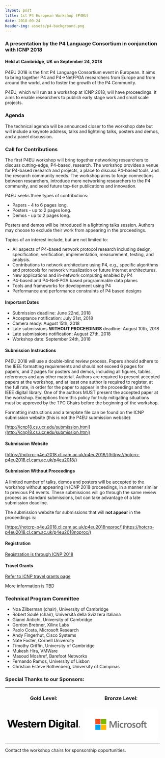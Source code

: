```yaml
---
layout: post
title: 1st P4 European Workshop (P4EU)
date: 2018-09-24
header-img: assets/p4-background.png
---
```


### A presentation by the P4 Language Consortium in conjunction with ICNP 2018 
    
#### Held at Cambridge, UK on September 24, 2018

P4EU 2018 is the first P4 Language Consortium event in European. It aims to bring together P4 and P4->NetFPGA researchers from Europe and from around the world, and to foster the growth of the P4 Community.

P4EU, which will run as a workshop at ICNP 2018, will have proceedings. It aims to enable researchers to publish early stage work and small scale projects.

### Agenda

The technical agenda will be announced closer to the workshop date but will include a keynote address, talks and lightning talks, posters and demos, and a panel discussion.

### Call for Contributions

The first P4EU workshop will bring together networking researchers to discuss cutting-edge, P4-based, research. The workshop provides a
venue for P4-based research and projects, a place to discuss P4-based tools, and the research community needs. The workshop aims to forge connections between researchers, introduce more networking researchers to the P4 community, and seed future top-tier publications and innovation.

P4EU seeks three types of contributions:

* Papers - 4 to 6 pages long.
* Posters - up to 2 pages long.
* Demos - up to 2 pages long.

Posters and demos will be introduced in a lightning talks session.
Authors may choose to exclude their work from appearing in the proceedings.

Topics of an interest include, but are not limited to:

* All aspects of P4-based network protocol research including design, specification, verification, implementation, measurement, testing, and analysis.
* Contributions to network architecture using P4, e.g., specific algorithms and protocols for network virtualization or future Internet architectures.
* New applications and in-network computing enabled by P4
* P4-based and P4-NetFPGA based programmable data planes
* Tools and frameworks for development using P4
* Performance and performance constraints of P4 based designs


#### Important Dates

* Submission deadline: June 22nd, 2018
* Acceptance notification: July 21st, 2018
* Camera ready: August 15th, 2018
* Late submissions **WITHOUT PROCEEDINGS** deadline: August 10th, 2018 
* Late submissions notification: August 27th, 2018
* Workshop date: September 24th, 2018



#### Submission Instructions

P4EU 2018 will use a double-blind review process. Papers should adhere to the IEEE formatting requirements and should not exceed 6 pages for papers, and 2 pages for posters and demos, including all figures, tables, references and any other material. Authors are required to present accepted papers at the workshop, and at least one author is required to register, at the full rate, in order for the paper to appear in the proceedings and the IEEE digital library. One of the authors MUST present the accepted paper at the workshop. Exceptions from this policy for truly mitigating situations must be approved by the TPC Chairs before the beginning of the workshop.

Formatting instructions and a template file can be found on the ICNP submission website (this is not the P4EU submission website):

[http://icnp18.cs.ucr.edu/submission.html](http://icnp18.cs.ucr.edu/submission.html) 


#### Submission Website 
[https://hotcrp-p4eu2018.cl.cam.ac.uk/p4eu2018/](https://hotcrp-p4eu2018.cl.cam.ac.uk/p4eu2018/)


#### Submission Without Proceedings

A limited number of talks, demos and posters will be accepted to the workshop without appearing in ICNP 2018 proceedings, in a manner similar to previous P4 events. 
These submissions will go through the same review process as standard submissions, but can take advantage of a late submission deadline. 

The submission website for submissions that will **not appear** in the proceedings is: 

[https://hotcrp-p4eu2018.cl.cam.ac.uk/p4eu2018noproc/](https://hotcrp-p4eu2018.cl.cam.ac.uk/p4eu2018noproc/)

#### Registration
[Registration is through ICNP 2018](http://icnp18.cs.ucr.edu/registration.html) 

#### Travel Grants
[Refer to ICNP travel grants page](http://icnp18.cs.ucr.edu/grants.html)

More information is TBD

### Technical Program Committee

* Noa Zilberman (chair), University of Cambridge
* Robert Soul&eacute; (chair), Universit&agrave; della Svizzera italiana
* Gianni Antichi, University of Cambridge
* Gordon Brebner, Xilinx Labs
* Paolo Costa, Microsoft Research
* Andy Fingerhut, Cisco Systems
* Nate Foster, Cornell University
* Timothy Griffin, University of Cambridge
* Mukesh Hira, VMWare
* Masoud Moshref, Barefoot Networks
* Fernando Ramos, University of Lisbon
* Christian Esteve Rothenberg, University of Campinas 


### Special Thanks to our Sponsors:


<table>
<tr>
<td align="center"><h3>Gold Level:</h3></td>
<td align="center"><h3>Bronze Level:</h3></td>
</tr>
<tr>
<td><img src="/assets/WestDigi_Logo_1L_RGB_B.png" width="300" alt="Western Digital" /></td>
<td><img src="/assets/Microsoft-logo_rgb_c-gray.png" width="300" alt="Microsoft" /></td>
</tr>
</table>

Contact the workshop chairs for sponsorship opportunities. 


